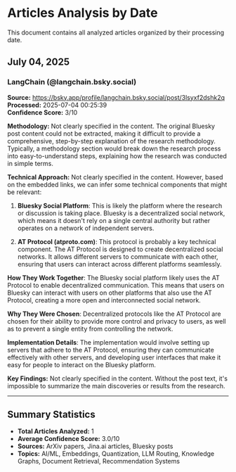 # Articles Analysis by Date

This document contains all analyzed articles organized by their processing date.

## July 04, 2025

### LangChain (@langchain.bsky.social)
**Source:** https://bsky.app/profile/langchain.bsky.social/post/3lsyxf2dshk2q  
**Processed:** 2025-07-04 00:25:39  
**Confidence Score:** 3/10

**Methodology:**
Not clearly specified in the content. The original Bluesky post content could not be extracted, making it difficult to provide a comprehensive, step-by-step explanation of the research methodology. Typically, a methodology section would break down the research process into easy-to-understand steps, explaining how the research was conducted in simple terms.

**Technical Approach:**
Not clearly specified in the content. However, based on the embedded links, we can infer some technical components that might be relevant:

1. **Bluesky Social Platform**: This is likely the platform where the research or discussion is taking place. Bluesky is a decentralized social network, which means it doesn't rely on a single central authority but rather operates on a network of independent servers.

2. **AT Protocol (atproto.com)**: This protocol is probably a key technical component. The AT Protocol is designed to create decentralized social networks. It allows different servers to communicate with each other, ensuring that users can interact across different platforms seamlessly.

**How They Work Together**: The Bluesky social platform likely uses the AT Protocol to enable decentralized communication. This means that users on Bluesky can interact with users on other platforms that also use the AT Protocol, creating a more open and interconnected social network.

**Why They Were Chosen**: Decentralized protocols like the AT Protocol are chosen for their ability to provide more control and privacy to users, as well as to prevent a single entity from controlling the network.

**Implementation Details**: The implementation would involve setting up servers that adhere to the AT Protocol, ensuring they can communicate effectively with other servers, and developing user interfaces that make it easy for people to interact on the Bluesky platform.

**Key Findings:**
Not clearly specified in the content. Without the post text, it's impossible to summarize the main discoveries or results from the research.

---

## Summary Statistics
- **Total Articles Analyzed:** 1
- **Average Confidence Score:** 3.0/10  
- **Sources:** ArXiv papers, Jina.ai articles, Bluesky posts
- **Topics:** AI/ML, Embeddings, Quantization, LLM Routing, Knowledge Graphs, Document Retrieval, Recommendation Systems
